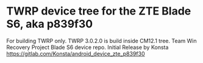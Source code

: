 TWRP device tree for the ZTE Blade S6, aka p839f30
========================================================

For building TWRP only. TWRP 3.0.2.0 is build inside CM12.1 tree.
Team Win Recovery Project Blade S6 device repo.
Initial Release by Konsta https://gitlab.com/Konsta/android_device_zte_p839f30
